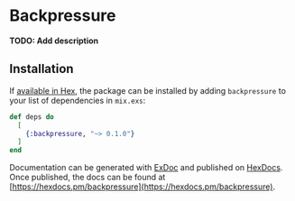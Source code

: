 # Backpressure

**TODO: Add description**

## Installation

If [available in Hex](https://hex.pm/docs/publish), the package can be installed
by adding `backpressure` to your list of dependencies in `mix.exs`:

```elixir
def deps do
  [
    {:backpressure, "~> 0.1.0"}
  ]
end
```

Documentation can be generated with [ExDoc](https://github.com/elixir-lang/ex_doc)
and published on [HexDocs](https://hexdocs.pm). Once published, the docs can
be found at [https://hexdocs.pm/backpressure](https://hexdocs.pm/backpressure).


